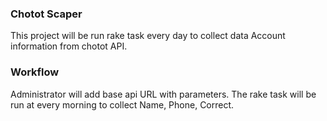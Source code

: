 ### Chotot Scaper

This project will be run rake task every day to collect data Account information from chotot API.


### Workflow

Administrator will add base api URL with parameters.
The rake task will be run at every morning to collect Name, Phone, Correct.
